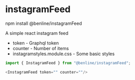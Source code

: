 # instagramFeed 

npm install @benline/instagramFeed 

A simple react instagram feed

- token - Graphql token 
- counter - Number of items 
- instagramstyles.module.css - Some basic styles

```javascript
import { InstagramFeed } from "@benline/instagramFeed"; 

<InstagramFeed token="" counter=""/>
```


